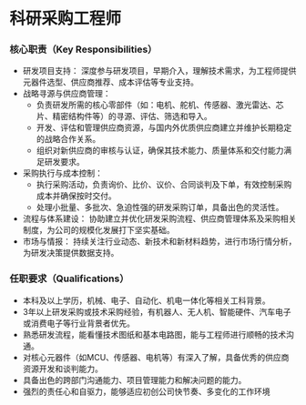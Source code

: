 # 科研采购工程师

### 核心职责（Key Responsibilities）
- 研发项目支持： 深度参与研发项目，早期介入，理解技术需求，为工程师提供元器件选型、供应商推荐、成本评估等专业支持。
- 战略寻源与供应商管理：
  - 负责研发所需的核心零部件（如：电机、舵机、传感器、激光雷达、芯片、精密结构件等）的寻源、评估、筛选和导入。
  - 开发、评估和管理供应商资源，与国内外优质供应商建立并维护长期稳定的战略合作关系。
  - 组织对新供应商的审核与认证，确保其技术能力、质量体系和交付能力满足研发要求。
- 采购执行与成本控制：
  - 执行采购活动，负责询价、比价、议价、合同谈判及下单，有效控制采购成本并确保按时交付。
  - 处理小批量、多批次、急迫性强的研发采购订单，具备出色的灵活性。
- 流程与体系建设： 协助建立并优化研发采购流程、供应商管理体系及采购相关制度，为公司的规模化发展打下坚实基础。
- 市场与情报： 持续关注行业动态、新技术和新材料趋势，进行市场行情分析，为研发决策提供数据支持。

### 任职要求（Qualifications）
- 本科及以上学历，机械、电子、自动化、机电一体化等相关工科背景。
- 3年以上研发采购或技术采购经验，有机器人、无人机、智能硬件、汽车电子或消费电子等行业背景者优先。
- 熟悉研发流程，能看懂技术图纸和基本电路图，能与工程师进行顺畅的技术沟通。
- 对核心元器件（如MCU、传感器、电机等）有深入了解，具备优秀的供应商资源开发和谈判能力。
- 具备出色的跨部门沟通能力、项目管理能力和解决问题的能力。
- 强烈的责任心和自驱力，能够适应初创公司快节奏、多变化的工作环境
